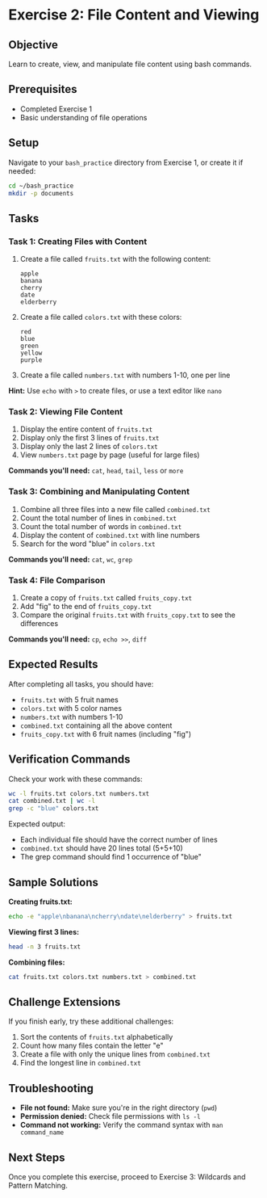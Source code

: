 # Exercise 2: File Content and Viewing

## Objective
Learn to create, view, and manipulate file content using bash commands.

## Prerequisites
- Completed Exercise 1
- Basic understanding of file operations

## Setup
Navigate to your `bash_practice` directory from Exercise 1, or create it if needed:
```bash
cd ~/bash_practice
mkdir -p documents
```

## Tasks

### Task 1: Creating Files with Content
1. Create a file called `fruits.txt` with the following content:
   ```
   apple
   banana
   cherry
   date
   elderberry
   ```
2. Create a file called `colors.txt` with these colors:
   ```
   red
   blue
   green
   yellow
   purple
   ```
3. Create a file called `numbers.txt` with numbers 1-10, one per line

**Hint:** Use `echo` with `>` to create files, or use a text editor like `nano`

### Task 2: Viewing File Content
1. Display the entire content of `fruits.txt`
2. Display only the first 3 lines of `fruits.txt`
3. Display only the last 2 lines of `colors.txt`
4. View `numbers.txt` page by page (useful for large files)

**Commands you'll need:** `cat`, `head`, `tail`, `less` or `more`

### Task 3: Combining and Manipulating Content
1. Combine all three files into a new file called `combined.txt`
2. Count the total number of lines in `combined.txt`
3. Count the total number of words in `combined.txt`
4. Display the content of `combined.txt` with line numbers
5. Search for the word "blue" in `colors.txt`

**Commands you'll need:** `cat`, `wc`, `grep`

### Task 4: File Comparison
1. Create a copy of `fruits.txt` called `fruits_copy.txt`
2. Add "fig" to the end of `fruits_copy.txt`
3. Compare the original `fruits.txt` with `fruits_copy.txt` to see the differences

**Commands you'll need:** `cp`, `echo >>`, `diff`

## Expected Results

After completing all tasks, you should have:
- `fruits.txt` with 5 fruit names
- `colors.txt` with 5 color names  
- `numbers.txt` with numbers 1-10
- `combined.txt` containing all the above content
- `fruits_copy.txt` with 6 fruit names (including "fig")

## Verification Commands

Check your work with these commands:
```bash
wc -l fruits.txt colors.txt numbers.txt
cat combined.txt | wc -l
grep -c "blue" colors.txt
```

Expected output:
- Each individual file should have the correct number of lines
- `combined.txt` should have 20 lines total (5+5+10)
- The grep command should find 1 occurrence of "blue"

## Sample Solutions

**Creating fruits.txt:**
```bash
echo -e "apple\nbanana\ncherry\ndate\nelderberry" > fruits.txt
```

**Viewing first 3 lines:**
```bash
head -n 3 fruits.txt
```

**Combining files:**
```bash
cat fruits.txt colors.txt numbers.txt > combined.txt
```

## Challenge Extensions

If you finish early, try these additional challenges:
1. Sort the contents of `fruits.txt` alphabetically
2. Count how many files contain the letter "e"
3. Create a file with only the unique lines from `combined.txt`
4. Find the longest line in `combined.txt`

## Troubleshooting

- **File not found:** Make sure you're in the right directory (`pwd`)
- **Permission denied:** Check file permissions with `ls -l`
- **Command not working:** Verify the command syntax with `man command_name`

## Next Steps

Once you complete this exercise, proceed to Exercise 3: Wildcards and Pattern Matching.